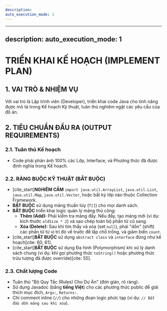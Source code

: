 ```yaml
---
description: 
auto_execution_mode: 1
---
```


---
description: 
auto_execution_mode: 1
---

# TRIỂN KHAI KẾ HOẠCH (IMPLEMENT PLAN)

## 1. VAI TRÒ & NHIỆM VỤ
Với vai trò là Lập trình viên (Developer), triển khai code Java cho tính năng được mô tả trong Kế hoạch Kỹ thuật, tuân thủ nghiêm ngặt các yêu cầu của đồ án.

## 2. TIÊU CHUẨN ĐẦU RA (OUTPUT REQUIREMENTS)

### 2.1. Tuân thủ Kế hoạch
- Code phải phản ánh 100% các Lớp, Interface, và Phương thức đã được định nghĩa trong Kế hoạch.

### 2.2. RÀNG BUỘC KỸ THUẬT (BẮT BUỘC)
- [cite_start]**NGHIÊM CẤM** `import java.util.ArrayList`, `java.util.List`, `java.util.Map`, `java.util.Vector`, hoặc bất kỳ lớp nào thuộc Collection Framework.
- **BẮT BUỘC** sử dụng mảng thuần túy (`T[]`) cho mọi danh sách.
- **BẮT BUỘC** triển khai logic quản lý mảng thủ công:
  - **Thêm (Add):** Phải kiểm tra mảng đầy. Nếu đầy, tạo mảng mới (ví dụ: kích thước `oldSize * 2`) và sao chép toàn bộ phần tử cũ sang.
  - **Xóa (Delete):** Sau khi tìm thấy và xóa (set `null`), phải "dồn" (shift) các phần tử từ vị trí đó về trước để lấp chỗ trống, và giảm biến `count`.
- [cite_start]**BẮT BUỘC** sử dụng `abstract class` và `interface` đúng như kế hoạch[cite: 60, 61].
- [cite_start]**BẮT BUỘC** sử dụng Đa hình (Polymorphism) khi xử lý danh sách chung (ví dụ: khi gọi phương thức `toString()` hoặc phương thức trừu tượng đã được override)[cite: 55].

### 2.3. Chất lượng Code
- Tuân thủ "Bộ Quy Tắc (Rules) Cho Dự Án" (đơn giản, rõ ràng).
- Sử dụng Javadoc (bằng **tiếng Việt**) cho các phương thức public để giải thích mục đích, `Args:`, `Returns:`.
- Chỉ comment inline (`//`) cho những đoạn logic phức tạp (ví dụ: `// Bắt đầu dồn mảng sau khi xóa`).